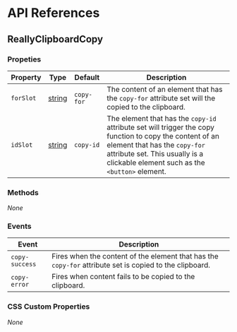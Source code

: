 # API References

## ReallyClipboardCopy

### Propeties

| Property | Type | Default | Description |
| --- | --- | --- | --- |
| `forSlot` | [string] | `copy-for` | The content of an element that has the `copy-for` attribute set will the copied to the clipboard. |
| `idSlot` | [string]| `copy-id` | The element that has the `copy-id` attribute set will trigger the copy function to copy the content of an element that has the `copy-for` attribute set. This usually is a clickable element such as the `<button>` element. |

### Methods

_None_

### Events

| Event | Description |
| --- | --- |
| `copy-success` | Fires when the content of the element that has the `copy-for` attribute set is copied to the clipboard. |
| `copy-error` | Fires when content fails to be copied to the clipboard. |

### CSS Custom Properties

_None_

<!-- MDN -->
[Array]: https://developer.mozilla.org/en-US/docs/Web/JavaScript/Reference/Global_Objects/Array
[boolean]: https://developer.mozilla.org/en-US/docs/Web/JavaScript/Reference/Global_Objects/Boolean
[Function]: https://developer.mozilla.org/en-US/docs/Web/JavaScript/Reference/Global_Objects/Function
[Map]: https://developer.mozilla.org/en-US/docs/Web/JavaScript/Reference/Global_Objects/Map
[number]: https://developer.mozilla.org/en-US/docs/Web/JavaScript/Reference/Global_Objects/Number
[Object]: https://developer.mozilla.org/en-US/docs/Web/JavaScript/Reference/Global_Objects/Object
[Promise]: https://developer.mozilla.org/en-US/docs/Web/JavaScript/Reference/Global_Objects/Promise
[Regexp]: https://developer.mozilla.org/en-US/docs/Web/JavaScript/Reference/Global_Objects/RegExp
[Set]: https://developer.mozilla.org/en-US/docs/Web/JavaScript/Reference/Global_Objects/Set
[string]: https://developer.mozilla.org/en-US/docs/Web/JavaScript/Reference/Global_Objects/String
